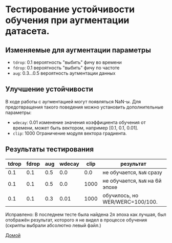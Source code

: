 # Тестирование устойчивости обучения при аугментации датасета.

## Изменяемые для аугментации параметры
- `tdrop`: 0.1
вероятность "выбить" фичу во времени
- `fdrop`: 0.1
вероятность "выбить" фичу по частоте
- `aug`: 0.3...0.5
вероятность аугментации данных


## Улучшение устойчивости
В ходе работы с аугментацией могут появляться NaN-ы.
Для предотвращения такого поведения можно установить
дополнительные параметры:
- `wdecay`: 0.01
изменение значения коэффициента обучения от времени,
может быть вектором, например [0.1, 0.1, 0.01].
- `clip`: 1000
Ограничение модуля вектора градиента.


## Результаты тестирования
|tdrop|fdrop|aug|wdecay|clip|результат|  
|---|---|---|---|---|---|  
|0.1|0.1|0.5|0.0|0.0|не обучается, `NaN` сразу|  
|0.1|0.1|0.5|0.0|1000|не обучается, `NaN` на 6й эпохе|  
|0.1|0.1|0.3|0.01|1000|обучилось, но WER/WERC=100/100.|  
Исправлено:
В последнем тесте была найдена 2я эпоха как лучшая, был отображён результат, которого
я не видел в процессе обучения (скрипты выбрали абсолютно левый файл.)

[Домой](index.html)
